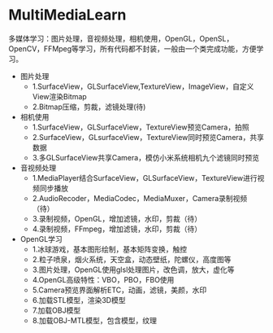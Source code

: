 # MultiMediaLearn
多媒体学习：图片处理，音视频处理，相机使用，OpenGL，OpenSL，OpenCV，FFMpeg等学习，所有代码都不封装，一般由一个类完成功能，方便学习。
+ 图片处理
    - 1.SurfaceView，GLSurfaceView,TextureView，ImageView，自定义View渲染Bitmap
    - 2.Bitmap压缩，剪裁，滤镜处理(待)
+ 相机使用
    - 1.SurfaceView，GLSurfaceView，TextureView预览Camera，拍照
    - 2.SurfaceView，GLsurfaceView，TextureView同时预览Camera，共享数据
    - 3.多GLSurfaceView共享Camera，模仿小米系统相机九个滤镜同时预览
+ 音视频处理
    - 1.MediaPlayer结合SurfaceView，GLSurfaceView，TextureView进行视频同步播放
    - 2.AudioRecoder，MediaCodec，MediaMuxer，Camera录制视频（待）
    - 3.录制视频，OpenGL，增加滤镜，水印，剪裁（待）
    - 4.录制视频，FFmpeg，增加滤镜，水印，剪裁（待）
+ OpenGL学习
    - 1.冰球游戏，基本图形绘制，基本矩阵变换，触控
    - 2.粒子喷泉，烟火系统，天空盒，动态壁纸，陀螺仪，高度图等
    - 3.图片处理，OpenGL使用glsl处理图片，改色调，放大，虚化等
    - 4.OpenGL高级特性：VBO，PBO，FBO使用
    - 5.Camera预览界面解析ETC，动画，滤镜，美颜，水印
    - 6.加载STL模型，渲染3D模型
    - 7.加载OBJ模型
    - 8.加载OBJ-MTL模型，包含模型，纹理